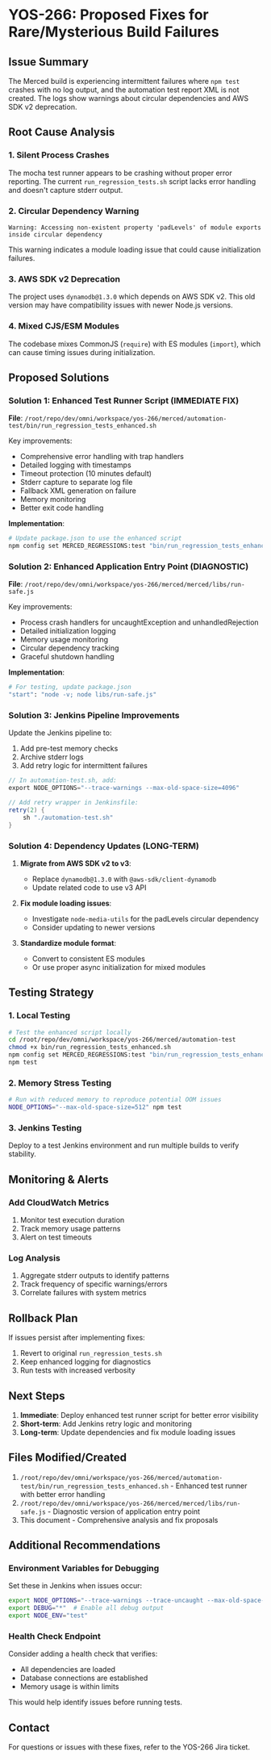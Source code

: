 # YOS-266: Proposed Fixes for Rare/Mysterious Build Failures

## Issue Summary
The Merced build is experiencing intermittent failures where `npm test` crashes with no log output, and the automation test report XML is not created. The logs show warnings about circular dependencies and AWS SDK v2 deprecation.

## Root Cause Analysis

### 1. **Silent Process Crashes**
The mocha test runner appears to be crashing without proper error reporting. The current `run_regression_tests.sh` script lacks error handling and doesn't capture stderr output.

### 2. **Circular Dependency Warning**
```
Warning: Accessing non-existent property 'padLevels' of module exports inside circular dependency
```
This warning indicates a module loading issue that could cause initialization failures.

### 3. **AWS SDK v2 Deprecation**
The project uses `dynamodb@1.3.0` which depends on AWS SDK v2. This old version may have compatibility issues with newer Node.js versions.

### 4. **Mixed CJS/ESM Modules**
The codebase mixes CommonJS (`require`) with ES modules (`import`), which can cause timing issues during initialization.

## Proposed Solutions

### Solution 1: Enhanced Test Runner Script (IMMEDIATE FIX)
**File**: `/root/repo/dev/omni/workspace/yos-266/merced/automation-test/bin/run_regression_tests_enhanced.sh`

Key improvements:
- Comprehensive error handling with trap handlers
- Detailed logging with timestamps
- Timeout protection (10 minutes default)
- Stderr capture to separate log file
- Fallback XML generation on failure
- Memory monitoring
- Better exit code handling

**Implementation**:
```bash
# Update package.json to use the enhanced script
npm config set MERCED_REGRESSIONS:test "bin/run_regression_tests_enhanced.sh"
```

### Solution 2: Enhanced Application Entry Point (DIAGNOSTIC)
**File**: `/root/repo/dev/omni/workspace/yos-266/merced/merced/libs/run-safe.js`

Key improvements:
- Process crash handlers for uncaughtException and unhandledRejection
- Detailed initialization logging
- Memory usage monitoring
- Circular dependency tracking
- Graceful shutdown handling

**Implementation**:
```bash
# For testing, update package.json
"start": "node -v; node libs/run-safe.js"
```

### Solution 3: Jenkins Pipeline Improvements
Update the Jenkins pipeline to:
1. Add pre-test memory checks
2. Archive stderr logs
3. Add retry logic for intermittent failures

```groovy
// In automation-test.sh, add:
export NODE_OPTIONS="--trace-warnings --max-old-space-size=4096"

// Add retry wrapper in Jenkinsfile:
retry(2) {
    sh "./automation-test.sh"
}
```

### Solution 4: Dependency Updates (LONG-TERM)
1. **Migrate from AWS SDK v2 to v3**:
   - Replace `dynamodb@1.3.0` with `@aws-sdk/client-dynamodb`
   - Update related code to use v3 API

2. **Fix module loading issues**:
   - Investigate `node-media-utils` for the padLevels circular dependency
   - Consider updating to newer versions

3. **Standardize module format**:
   - Convert to consistent ES modules
   - Or use proper async initialization for mixed modules

## Testing Strategy

### 1. Local Testing
```bash
# Test the enhanced script locally
cd /root/repo/dev/omni/workspace/yos-266/merced/automation-test
chmod +x bin/run_regression_tests_enhanced.sh
npm config set MERCED_REGRESSIONS:test "bin/run_regression_tests_enhanced.sh"
npm test
```

### 2. Memory Stress Testing
```bash
# Run with reduced memory to reproduce potential OOM issues
NODE_OPTIONS="--max-old-space-size=512" npm test
```

### 3. Jenkins Testing
Deploy to a test Jenkins environment and run multiple builds to verify stability.

## Monitoring & Alerts

### Add CloudWatch Metrics
1. Monitor test execution duration
2. Track memory usage patterns
3. Alert on test timeouts

### Log Analysis
1. Aggregate stderr outputs to identify patterns
2. Track frequency of specific warnings/errors
3. Correlate failures with system metrics

## Rollback Plan
If issues persist after implementing fixes:
1. Revert to original `run_regression_tests.sh`
2. Keep enhanced logging for diagnostics
3. Run tests with increased verbosity

## Next Steps
1. **Immediate**: Deploy enhanced test runner script for better error visibility
2. **Short-term**: Add Jenkins retry logic and monitoring
3. **Long-term**: Update dependencies and fix module loading issues

## Files Modified/Created
1. `/root/repo/dev/omni/workspace/yos-266/merced/automation-test/bin/run_regression_tests_enhanced.sh` - Enhanced test runner with better error handling
2. `/root/repo/dev/omni/workspace/yos-266/merced/merced/libs/run-safe.js` - Diagnostic version of application entry point
3. This document - Comprehensive analysis and fix proposals

## Additional Recommendations

### Environment Variables for Debugging
Set these in Jenkins when issues occur:
```bash
export NODE_OPTIONS="--trace-warnings --trace-uncaught --max-old-space-size=4096"
export DEBUG="*"  # Enable all debug output
export NODE_ENV="test"
```

### Health Check Endpoint
Consider adding a health check that verifies:
- All dependencies are loaded
- Database connections are established
- Memory usage is within limits

This would help identify issues before running tests.

## Contact
For questions or issues with these fixes, refer to the YOS-266 Jira ticket.